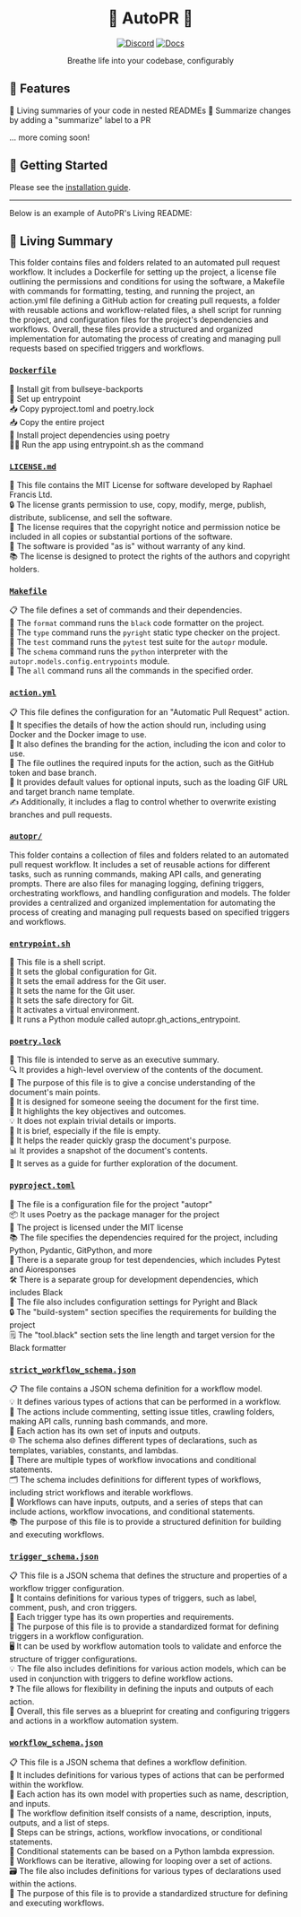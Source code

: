 <div align="center">

# 🌳 AutoPR 🌳

[![Discord](https://badgen.net/badge/icon/discord?icon=nope&label&color=purple)](https://discord.gg/ykk7Znt3K6)
[![Docs](https://badgen.net/badge/icon/docs?icon=docs&label&color=blue)](https://docs.autopr.com)

Breathe life into your codebase, configurably  

</div>

## 🌟 Features

🌳 Living summaries of your code in nested READMEs
📄 Summarize changes by adding a "summarize" label to a PR  


... more coming soon!

## 🚀 Getting Started

Please see the [installation guide](https://docs.autopr.com/installing/github).

---

Below is an example of AutoPR's Living README:

<!-- Living README Summary -->
## 🌳 Living Summary

This folder contains files and folders related to an automated pull request workflow. It includes a Dockerfile for setting up the project, a license file outlining the permissions and conditions for using the software, a Makefile with commands for formatting, testing, and running the project, an action.yml file defining a GitHub action for creating pull requests, a folder with reusable actions and workflow-related files, a shell script for running the project, and configuration files for the project's dependencies and workflows. Overall, these files provide a structured and organized implementation for automating the process of creating and managing pull requests based on specified triggers and workflows.


### [`Dockerfile`](https://github.com/raphael-francis/AutoPR-internal/blob/8cf698d23fdb1a01845892b342672c06864b2fba/./Dockerfile)

🔧 Install git from bullseye-backports    
📝 Set up entrypoint    
📥 Copy pyproject.toml and poetry.lock    
📥 Copy the entire project    
🔧 Install project dependencies using poetry    
🏃‍♀️ Run the app using entrypoint.sh as the command  


### [`LICENSE.md`](https://github.com/raphael-francis/AutoPR-internal/blob/8cf698d23fdb1a01845892b342672c06864b2fba/./LICENSE.md)

📄 This file contains the MIT License for software developed by Raphael Francis Ltd.  
🔒 The license grants permission to use, copy, modify, merge, publish, distribute, sublicense, and sell the software.  
📝 The license requires that the copyright notice and permission notice be included in all copies or substantial portions of the software.  
🔧 The software is provided "as is" without warranty of any kind.  
📚 The license is designed to protect the rights of the authors and copyright holders.  


### [`Makefile`](https://github.com/raphael-francis/AutoPR-internal/blob/8cf698d23fdb1a01845892b342672c06864b2fba/./Makefile)

📋 The file defines a set of commands and their dependencies.       
🔧 The `format` command runs the `black` code formatter on the project.       
📝 The `type` command runs the `pyright` static type checker on the project.       
🧪 The `test` command runs the `pytest` test suite for the `autopr` module.       
🔧 The `schema` command runs the `python` interpreter with the `autopr.models.config.entrypoints` module.       
🚀 The `all` command runs all the commands in the specified order.       


### [`action.yml`](https://github.com/raphael-francis/AutoPR-internal/blob/8cf698d23fdb1a01845892b342672c06864b2fba/./action.yml)

📋 This file defines the configuration for an "Automatic Pull Request" action.   
🔧 It specifies the details of how the action should run, including using Docker and the Docker image to use.  
🎨 It also defines the branding for the action, including the icon and color to use.  
🔑 The file outlines the required inputs for the action, such as the GitHub token and base branch.  
🔄 It provides default values for optional inputs, such as the loading GIF URL and target branch name template.  
✍️ Additionally, it includes a flag to control whether to overwrite existing branches and pull requests.  


### [`autopr/`](https://github.com/raphael-francis/AutoPR-internal/blob/8cf698d23fdb1a01845892b342672c06864b2fba/./autopr)

This folder contains a collection of files and folders related to an automated pull request workflow. It includes a set of reusable actions for different tasks, such as running commands, making API calls, and generating prompts. There are also files for managing logging, defining triggers, orchestrating workflows, and handling configuration and models. The folder provides a centralized and organized implementation for automating the process of creating and managing pull requests based on specified triggers and workflows.  


### [`entrypoint.sh`](https://github.com/raphael-francis/AutoPR-internal/blob/8cf698d23fdb1a01845892b342672c06864b2fba/./entrypoint.sh)

📝 This file is a shell script.  
🔧 It sets the global configuration for Git.  
📧 It sets the email address for the Git user.  
👤 It sets the name for the Git user.  
📁 It sets the safe directory for Git.  
🔌 It activates a virtual environment.  
🐍 It runs a Python module called autopr.gh_actions_entrypoint.  


### [`poetry.lock`](https://github.com/raphael-francis/AutoPR-internal/blob/8cf698d23fdb1a01845892b342672c06864b2fba/./poetry.lock)

📄 This file is intended to serve as an executive summary.  
🔍 It provides a high-level overview of the contents of the document.  
📑 The purpose of this file is to give a concise understanding of the document's main points.  
🧐 It is designed for someone seeing the document for the first time.  
👀 It highlights the key objectives and outcomes.  
💡 It does not explain trivial details or imports.  
📝 It is brief, especially if the file is empty.  
💼 It helps the reader quickly grasp the document's purpose.  
📊 It provides a snapshot of the document's contents.  
📝 It serves as a guide for further exploration of the document.  


### [`pyproject.toml`](https://github.com/raphael-francis/AutoPR-internal/blob/8cf698d23fdb1a01845892b342672c06864b2fba/./pyproject.toml)

📝 The file is a configuration file for the project "autopr"  
📦 It uses Poetry as the package manager for the project  
🔑 The project is licensed under the MIT license  
📚 The file specifies the dependencies required for the project, including Python, Pydantic, GitPython, and more  
🧪 There is a separate group for test dependencies, which includes Pytest and Aioresponses  
🛠️ There is a separate group for development dependencies, which includes Black  
🔧 The file also includes configuration settings for Pyright and Black  
🔒 The "build-system" section specifies the requirements for building the project  
🗒️ The "tool.black" section sets the line length and target version for the Black formatter  


### [`strict_workflow_schema.json`](https://github.com/raphael-francis/AutoPR-internal/blob/8cf698d23fdb1a01845892b342672c06864b2fba/./strict_workflow_schema.json)

📋 The file contains a JSON schema definition for a workflow model.  
💡 It defines various types of actions that can be performed in a workflow.  
🔢 The actions include commenting, setting issue titles, crawling folders, making API calls, running bash commands, and more.  
📝 Each action has its own set of inputs and outputs.  
🌐 The schema also defines different types of declarations, such as templates, variables, constants, and lambdas.  
🔀 There are multiple types of workflow invocations and conditional statements.  
🗂️ The schema includes definitions for different types of workflows, including strict workflows and iterable workflows.  
📝 Workflows can have inputs, outputs, and a series of steps that can include actions, workflow invocations, and conditional statements.  
📚 The purpose of this file is to provide a structured definition for building and executing workflows.  


### [`trigger_schema.json`](https://github.com/raphael-francis/AutoPR-internal/blob/8cf698d23fdb1a01845892b342672c06864b2fba/./trigger_schema.json)

📋 This file is a JSON schema that defines the structure and properties of a workflow trigger configuration.  
🔗 It contains definitions for various types of triggers, such as label, comment, push, and cron triggers.  
📝 Each trigger type has its own properties and requirements.  
💼 The purpose of this file is to provide a standardized format for defining triggers in a workflow configuration.  
🖥️ It can be used by workflow automation tools to validate and enforce the structure of trigger configurations.  
💡 The file also includes definitions for various action models, which can be used in conjunction with triggers to define workflow actions.  
❓ The file allows for flexibility in defining the inputs and outputs of each action.  
🧩 Overall, this file serves as a blueprint for creating and configuring triggers and actions in a workflow automation system.  


### [`workflow_schema.json`](https://github.com/raphael-francis/AutoPR-internal/blob/8cf698d23fdb1a01845892b342672c06864b2fba/./workflow_schema.json)

📋 This file is a JSON schema that defines a workflow definition.  
🔢 It includes definitions for various types of actions that can be performed within the workflow.  
📝 Each action has its own model with properties such as name, description, and inputs.  
🔄 The workflow definition itself consists of a name, description, inputs, outputs, and a list of steps.  
💼 Steps can be strings, actions, workflow invocations, or conditional statements.  
🔀 Conditional statements can be based on a Python lambda expression.  
🔁 Workflows can be iterative, allowing for looping over a set of actions.  
🗃️ The file also includes definitions for various types of declarations used within the actions.  
📄 The purpose of this file is to provide a standardized structure for defining and executing workflows.  

<!-- Living README Summary -->